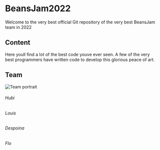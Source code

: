 # BeansJam2022
Welcome to the very best official Git repository of the very best BeansJam team in 2022
## Content
Here youll find a lot of the best code youve ever seen.
A few of the very best programmers have written code to develop this glorious peace of art.
## Team
![Team portrait](https://media.tenor.com/UHvv3z9mZloAAAAd/millennium-bsb.gif)

###### Hubi
###### Louis
###### Despoina
###### Flo
